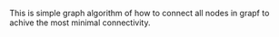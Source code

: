 This is simple graph algorithm of how to connect all nodes in grapf to achive the most minimal connectivity.